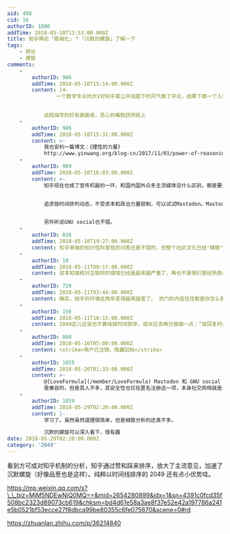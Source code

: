 ```yaml
---
aid: 498
cid: 16
authorID: 1000
addTime: 2018-05-10T13:53:00.000Z
title: 知乎舆论「极端化」？「沉默的螺旋」了解一下
tags:
    - 舆论
    - 螺旋
comments:
    -
        authorID: 986
        addTime: 2018-05-10T15:14:00.000Z
        content: |4-
                一个数学专业的大V对知乎某公共话题下的风气做了评论，结果下面一个人突然跳出来，喷他对科研没有贡献。仿佛由此便剥夺了他的发言权；下面他的粉丝则回怼：他在数学上的paper你这辈子也赶不上。仿佛他的发言权便竟然由此夺回来了。
                

            这段描写的好有画面感，恶心的嘴脸跃然纸上
    -
        authorID: 986
        addTime: 2018-05-10T15:31:00.000Z
        content: >-
            我也安利一篇博文：《理性的力量》
            http://www.yinwang.org/blog-cn/2017/11/01/power-of-reasoning
    -
        authorID: 989
        addTime: 2018-05-10T16:03:00.000Z
        content: >-
            知乎现在也成了宣传机器的一环，和国内国外众多主流媒体没什么区别，都是要为了某些人的政治利益、商业利益服务的。前段时间国际上不也在反对Facebook嘛。


            追求按时间排列动态，不受资本和政治力量钳制，可以试试Mastodon。Mastodon是一种微博客平台，其服务器程序是开源软件，实行联邦制，类似于电子邮件（不同Mastodon实例上的用户可以互动）。


            另外听说GNU social也不错。
    -
        authorID: 836
        addTime: 2018-05-10T19:27:00.000Z
        content: 知乎单独的知识性科普性的问答还是不错的，但整个社区文化已经"精致"化了。。同样堕落的还有西西河。。
    -
        authorID: 19
        addTime: 2018-05-11T00:17:00.000Z
        content: 资本和强权对互联网的侵蚀已经是越来越严重了，再也不是我们曾经熟悉的样子。现在不仅政治话题被带节奏，连商品的网络口碑也绝对不能信了。。。
    -
        authorID: 729
        addTime: 2018-05-11T03:44:00.000Z
        content: 确实，知乎的环境这两年变得越来越差了。 热门的内容往往都是你怎么看XXXXX事件（XXXXX为当下热门事件）
    -
        authorID: 156
        addTime: 2018-05-11T10:15:00.000Z
        content: 2049这儿应该也不算纯按时间排序，或许应该再分类细一点：“按回复时间排序”，贴吧也是这样的方式好像。
    -
        authorID: 860
        addTime: 2018-05-16T05:00:00.000Z
        content: <strike>用户已注销，隐藏回帖</strike>
    -
        authorID: 1055
        addTime: 2018-05-26T01:33:00.000Z
        content: >-
            @[LoveFormula](/member/LoveFormula) Mastodon 和 GNU social
            是兼容的，但是其人不多，其安全性也仅在匿名注册这一项，本身社交网络就是公开的，你没办法做到秘密沟通。不过现在问题还是挺多的，升级太快而且有各种各样兼容问题，对于个人站主其实还是不那么友好。
    -
        authorID: 1059
        addTime: 2018-05-29T02:20:00.000Z
        content: |-
            学习了。虽然虽然道理很简单，但是细致分析的还真不多。

            沉默的螺旋可以深入看下，很有趣
date: 2018-05-29T02:20:00.000Z
category: '2049'
---
```


看到方可成对知乎机制的分析，知乎通过赞和踩来排序，放大了主流意见，加速了沉默螺旋（好像品葱也是这样）。纯粹以时间线排序的 2049 还有点小优势哇。

https://mp.weixin.qq.com/s?\_\_biz=MjM5NDEwNjQ0MQ==&mid=2654280899&idx=1&sn=4391c0fcd35f508bc2323d89073cb619&chksm=bd4d61e58a3ae8f37e52e42a197786a241e5b0521bf53ecce27f8dbca99be80355c6fe075670&scene=0#rd

https://zhuanlan.zhihu.com/p/36214840
